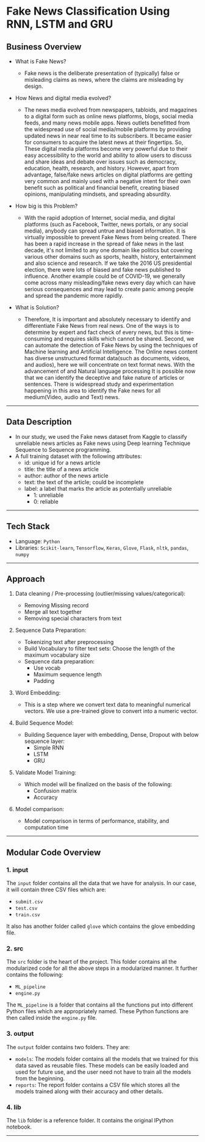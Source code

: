 # Fake News Classification Using RNN, LSTM and GRU

## Business Overview

- What is Fake News?
  - Fake news is the deliberate presentation of (typically) false or misleading claims as news, where the claims are misleading by design.

- How News and digital media evolved?
  - The news media evolved from newspapers, tabloids, and magazines to a digital form such as online news platforms, blogs, social media feeds, and many news mobile apps. News outlets benefitted from the widespread use of social media/mobile platforms by providing updated news in near real time to its subscribers. It became easier for consumers to acquire the latest news at their fingertips. So, These digital media platforms become very powerful due to their easy accessibility to the world and ability to allow users to discuss and share ideas and debate over issues such as democracy, education, health, research, and history. However, apart from advantage, false/fake news articles on digital platforms are getting very common and mainly used with a negative intent for their own benefit such as political and financial benefit, creating biased opinions, manipulating mindsets, and spreading absurdity.

- How big is this Problem?
  - With the rapid adoption of Internet, social media, and digital platforms (such as Facebook, Twitter, news portals, or any social media), anybody can spread untrue and biased information. It is virtually impossible to prevent Fake News from being created. There has been a rapid increase in the spread of fake news in the last decade, it's not limited to any one domain like politics but covering various other domains such as sports, health, history, entertainment and also science and research. If we take the 2016 US presidential election, there were lots of biased and fake news published to influence. Another example could be of COVID-19, we generally come across many misleading/fake news every day which can have serious consequences and may lead to create panic among people and spread the pandemic more rapidly.

- What is Solution?
  - Therefore, It is important and absolutely necessary to identify and differentiate Fake News from real news. One of the ways is to determine by expert and fact check of every news, but this is time-consuming and requires skills which cannot be shared. Second, we can automate the detection of Fake News by using the techniques of Machine learning and Artificial Intelligence. The Online news content has diverse unstructured format data(such as documents, videos, and audios), here we will concentrate on text format news. With the advancement of and Natural language processing It is possible now that we can identify the deceptive and fake nature of articles or sentences. There is widespread study and experimentation happening in this area to identify the Fake news for all medium(Video, audio and Text) news.

---

## Data Description

- In our study, we used the Fake news dataset from Kaggle to classify unreliable news articles as Fake news using Deep learning Technique Sequence to Sequence programming.
- A full training dataset with the following attributes:
  - id: unique id for a news article
  - title: the title of a news article
  - author: author of the news article
  - text: the text of the article; could be incomplete
  - label: a label that marks the article as potentially unreliable
    - 1: unreliable
    - 0: reliable

---

## Tech Stack

- Language: `Python`
- Libraries: `Scikit-learn`, `Tensorflow`, `Keras`, `Glove`, `Flask`, `nltk`, `pandas`, `numpy`

---

## Approach

1. Data cleaning / Pre-processing (outlier/missing values/categorical):
   - Removing Missing record
   - Merge all text together
   - Removing special characters from text

2. Sequence Data Preparation:
   - Tokenizing text after preprocessing
   - Build Vocabulary to filter text sets: Choose the length of the maximum vocabulary size
   - Sequence data preparation:
     - Use vocab
     - Maximum sequence length
     - Padding

3. Word Embedding:
   - This is a step where we convert text data to meaningful numerical vectors. We use a pre-trained glove to convert into a numeric vector.

4. Build Sequence Model:
   - Building Sequence layer with embedding, Dense, Dropout with below sequence layer:
     - Simple RNN
     - LSTM
     - GRU

5. Validate Model Training:
   - Which model will be finalized on the basis of the following:
     - Confusion matrix
     - Accuracy

6. Model comparison:
   - Model comparison in terms of performance, stability, and computation time

---

## Modular Code Overview

### 1. input

The `input` folder contains all the data that we have for analysis. In our case, it will contain three CSV files which are:
- `submit.csv`
- `test.csv`
- `train.csv`

It also has another folder called `glove` which contains the glove embedding file.

### 2. src

The `src` folder is the heart of the project. This folder contains all the modularized code for all the above steps in a modularized manner. It further contains the following:
- `ML_pipeline`
- `engine.py`

The `ML_pipeline` is a folder that contains all the functions put into different Python files which are appropriately named. These Python functions are then called inside the `engine.py` file.

### 3. output

The `output` folder contains two folders. They are:
- `models`: The models folder contains all the models that we trained for this data saved as reusable files. These models can be easily loaded and used for future use, and the user need not have to train all the models from the beginning.
- `reports`: The report folder contains a CSV file which stores all the models trained along with their accuracy and other details.

### 4. lib

The `lib` folder is a reference folder. It contains the original IPython notebook.

---
